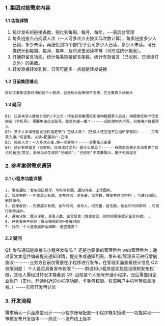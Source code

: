### 1. 集团对接需求内容

#### 1.1 功能详情
1. 统计发布的链接条数，细化到每周、每月、每年。---需后台管理
2. 每条链接点击阅读人次（一人可多次点击按实际次数计算），每条链接多少人已阅，多少未读，再细化到每个部门/子公司多少人已读，多少人未读。可分类统计到每周、每月、每年，及时点击阅读率等（可形成统计报表）。
3. 开通群留言功能，统计每条链接留言条数，统计有效留言（已收到，已阅读灯之外）的条数。
4. 转发直接转发到群，日常可能多一点就是转发链接

#### 1.2 目前集团难点
	区纪工委那边暂时用的这个小程序，就是统计起来很不方便，完全要靠手动统计

#### 1.3 疑问
	Q1: 已读未读人数统计部门/子公司：得去获取集团组织架构数据录入后台，再跟微信用户信息绑定（手机号），需要申请企业账号，能否先缓一缓？------组织架构先不弄，只做用户数据录入
	Q2: 多少人未读是指发送时指定部门-已读人数？（已读人还包括不在组织架构的）-----只有录入用户可查看，未读=配置用户-已读
	Q3: 阅读人次：一人多次点击,按一次算吧？-----这里指点击量
	Q4: 统计有效留言（已收到，已阅读灯之外）是什么意思？------有效留言表示主动发表了自己的看法/意见，系统自动生成的‘已阅读’、‘已收到’不需要展示，属于无效留言


### 2. 参考案例需求调研 

#### 2.1 小程序功能详情

	1. 发布通知：发布按钮悬浮，可填写标题、通知内容、上传图片。
	2. 我发布的---列表展示标题、发布时间、浏览量、留言数，按发布时间排列 ，可进行编辑、删除操作。
	3. 我接收的---列表展示标题、发布时间、发布人、浏览量、留言数，按发布时间排列 ，可进行删除操作。
	4. 通知详情：展示详情、查看人数、留言信息（发表留言、按时间顺序展示留言列表） 。
	5. 已查看用户信息：展示微信昵称+查看时间 
	7. 我的：个人信息展示与编辑--是否需要？ 


#### 2.2 疑问
Q1: 发布通知是直接去小程序发布吗？ 还是也要做的管理后台
web管理后台：通过富文本组件编辑提交通知详情，提交生成通知列表，发布者/管理员可进行增删查改--------业务方目前仅需要在小程序进行发布，在管理页面查看统计信息
Q2: 权限问题： 个人是否具备发布权限？-----群通知小程序是实现是没限制发布权限，其他人需经过转发才能看到
Q3: 目前是个人账号开通小程序，日后需要用企业账户（支付、开通附近的小程序功能、卡券包权限、获取用户手机号等信息授权。）-----实际开发再讨论


### 3. 开发流程
需求确认—页面原型设计——小程序账号配置—小程序框架搭建——功能实现——审核发布开发版本——测试——发布线上版本

